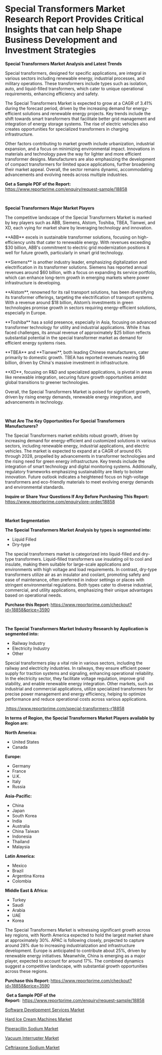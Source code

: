 <p><h1>Special Transformers Market Research Report Provides Critical Insights that can help Shape Business Development and Investment Strategies</h1></p><p><strong>Special Transformers Market Analysis and Latest Trends</strong></p>
<p><p>Special transformers, designed for specific applications, are integral in various sectors including renewable energy, industrial processes, and military operations. These transformers include types such as isolation, auto, and liquid-filled transformers, which cater to unique operational requirements, enhancing efficiency and safety.</p><p>The Special Transformers Market is expected to grow at a CAGR of 3.41% during the forecast period, driven by the increasing demand for energy-efficient solutions and renewable energy projects. Key trends include the shift towards smart transformers that facilitate better grid management and integration of energy storage systems. The rise of electric vehicles also creates opportunities for specialized transformers in charging infrastructure.</p><p>Other factors contributing to market growth include urbanization, industrial expansion, and a focus on minimizing environmental impact. Innovations in materials and technology pave the way for lighter and more efficient transformer designs. Manufacturers are also emphasizing the development of compact transformers for limited space applications, further broadening their market appeal. Overall, the sector remains dynamic, accommodating advancements and evolving needs across multiple industries.</p></p>
<p><strong>Get a Sample PDF of the Report:&nbsp;</strong> <a href="https://www.reportprime.com/enquiry/request-sample/18858?utm_campaign=1106&utm_medium=2&utm_source=Github&utm_content=ia&utm_term=22112024&utm_id=special-transformers">https://www.reportprime.com/enquiry/request-sample/18858</a></p>
<p>&nbsp;</p>
<p><strong>Special Transformers Major Market Players</strong></p>
<p><p>The competitive landscape of the Special Transformers Market is marked by key players such as ABB, Siemens, Alstom, Toshiba, TBEA, Tianwei, and XD, each vying for market share by leveraging technology and innovation. </p><p>**ABB** excels in sustainable transformer solutions, focusing on high-efficiency units that cater to renewable energy. With revenues exceeding $30 billion, ABB's commitment to electric grid modernization positions it well for future growth, particularly in smart grid technology.</p><p>**Siemens** is another industry leader, emphasizing digitalization and electrification in its transformer solutions. Siemens has reported annual revenues around $60 billion, with a focus on expanding its service portfolio, which can enhance long-term growth in emerging markets where power infrastructure is developing.</p><p>**Alstom**, renowned for its rail transport solutions, has been diversifying its transformer offerings, targeting the electrification of transport systems. With a revenue around $18 billion, Alstom’s investments in green technologies promise growth in sectors requiring energy-efficient solutions, especially in Europe.</p><p>**Toshiba** has a solid presence, especially in Asia, focusing on advanced transformer technology for utility and industrial applications. While it has faced challenges, its annual revenue of approximately $25 billion reflects substantial potential in the special transformer market as demand for efficient energy systems rises.</p><p>**TBEA** and **Tianwei**, both leading Chinese manufacturers, cater primarily to domestic growth. TBEA has reported revenues nearing $6 billion, driven by China's massive investment in infrastructure. </p><p>**XD**, focusing on R&D and specialized applications, is pivotal in areas like renewable integration, securing future growth opportunities amidst global transitions to greener technologies. </p><p>Overall, the Special Transformers Market is poised for significant growth, driven by rising energy demands, renewable energy integration, and advancements in technology.</p></p>
<p>&nbsp;</p>
<p><strong>What Are The Key Opportunities For Special Transformers Manufacturers?</strong></p>
<p><p>The Special Transformers market exhibits robust growth, driven by increasing demand for energy-efficient and customized solutions in various sectors, including renewable energy, industrial applications, and electric vehicles. The market is expected to expand at a CAGR of around 6% through 2028, propelled by advancements in transformer technologies and the rising need for green energy infrastructure. Key trends include the integration of smart technology and digital monitoring systems. Additionally, regulatory frameworks emphasizing sustainability are likely to bolster innovation. Future outlook indicates a heightened focus on high-voltage transformers and eco-friendly materials to meet evolving energy demands and environmental standards.</p></p>
<p><strong>Inquire or Share Your Questions If Any Before Purchasing This Report:</strong> <a href="https://www.reportprime.com/enquiry/pre-order/18858?utm_campaign=1106&utm_medium=2&utm_source=Github&utm_content=ia&utm_term=22112024&utm_id=special-transformers">https://www.reportprime.com/enquiry/pre-order/18858</a></p>
<p>&nbsp;</p>
<p><strong>Market Segmentation</strong></p>
<p><strong>The Special Transformers Market Analysis by types is segmented into:</strong></p>
<p><ul><li>Liquid Filled</li><li>Dry-type</li></ul></p>
<p><p>The special transformers market is categorized into liquid-filled and dry-type transformers. Liquid-filled transformers use insulating oil to cool and insulate, making them suitable for large-scale applications and environments with high voltage and load requirements. In contrast, dry-type transformers utilize air as an insulator and coolant, promoting safety and ease of maintenance, often preferred in indoor settings or places with stringent environmental regulations. Both types cater to diverse industrial, commercial, and utility applications, emphasizing their unique advantages based on operational needs.</p></p>
<p><strong>Purchase this Report:&nbsp;</strong><a href="https://www.reportprime.com/checkout?id=18858&price=3590&utm_campaign=1106&utm_medium=2&utm_source=Github&utm_content=ia&utm_term=22112024&utm_id=special-transformers">https://www.reportprime.com/checkout?id=18858&price=3590</a></p>
<p>&nbsp;</p>
<p><strong>The Special Transformers Market Industry Research by Application is segmented into:</strong></p>
<p><ul><li>Railway Industry</li><li>Electricity Industry</li><li>Other</li></ul></p>
<p><p>Special transformers play a vital role in various sectors, including the railway and electricity industries. In railways, they ensure efficient power supply for traction systems and signaling, enhancing operational reliability. In the electricity sector, they facilitate voltage regulation, improve grid stability, and enable renewable energy integration. Other markets, such as industrial and commercial applications, utilize specialized transformers for precise power management and energy efficiency, helping to optimize performance and reduce operational costs across various applications.</p></p>
<p><a href="https://www.reportprime.com/special-transformers-r18858?utm_campaign=1106&utm_medium=2&utm_source=Github&utm_content=ia&utm_term=22112024&utm_id=special-transformers">&nbsp;https://www.reportprime.com/special-transformers-r18858</a></p>
<p><strong>In terms of Region, the Special Transformers Market Players available by Region are:</strong></p>
<p>
    <p> <strong> North America: </strong>
        <ul>
            <li>United States</li>
            <li>Canada</li>
        </ul>
        </p> 
    <p> <strong> Europe: </strong>
        <ul>
            <li>Germany</li>
            <li>France</li>
            <li>U.K.</li>
            <li>Italy</li>
            <li>Russia</li>
        </ul>
        </p> 
    <p> <strong> Asia-Pacific: </strong>
        <ul>
            <li>China</li>
            <li>Japan</li>
            <li>South Korea</li>
            <li>India</li>
            <li>Australia</li>
            <li>China Taiwan</li>
            <li>Indonesia</li>
            <li>Thailand</li>
            <li>Malaysia</li>
        </ul>
        </p> 
    <p> <strong> Latin America: </strong>
        <ul>
            <li>Mexico</li>
            <li>Brazil</li>
            <li>Argentina Korea</li>
            <li>Colombia</li>
        </ul>
        </p> 
    <p> <strong> Middle East & Africa: </strong>
        <ul>
            <li>Turkey</li>
            <li>Saudi</li>
            <li>Arabia</li>
            <li>UAE</li>
            <li>Korea</li>
        </ul>
    </p>
    </p>
<p><p>The Special Transformers Market is witnessing significant growth across key regions, with North America expected to hold the largest market share at approximately 30%. APAC is following closely, projected to capture around 28% due to increasing industrialization and infrastructure development. Europe is anticipated to contribute about 25%, driven by renewable energy initiatives. Meanwhile, China is emerging as a major player, expected to account for around 17%. The combined dynamics suggest a competitive landscape, with substantial growth opportunities across these regions.</p></p>
<p><strong>Purchase this Report: </strong><a href="https://www.reportprime.com/checkout?id=18858&price=3590&utm_campaign=1106&utm_medium=2&utm_source=Github&utm_content=ia&utm_term=22112024&utm_id=special-transformers">https://www.reportprime.com/checkout?id=18858&price=3590</a></p>
<p>&nbsp;<strong>Get a Sample PDF of the Report:&nbsp;&nbsp;</strong><a href="https://www.reportprime.com/enquiry/request-sample/18858?utm_campaign=1106&utm_medium=2&utm_source=Github&utm_content=ia&utm_term=22112024&utm_id=special-transformers">https://www.reportprime.com/enquiry/request-sample/18858</a></p>
<p><strong></strong></p>
<p><p><a href="https://www.linkedin.com/pulse/regional-adaptations-global-software-development-services-a92ee?utm_campaign=1106&utm_medium=2&utm_source=Github&utm_content=ia&utm_term=22112024&utm_id=special-transformers">Software Development Services Market</a></p><p><a href="https://github.com/kathiestrine5ty/Market-Research-Report-List-1/blob/main/hard-ice-cream-machines-market.md?utm_campaign=1106&utm_medium=2&utm_source=Github&utm_content=ia&utm_term=22112024&utm_id=special-transformers">Hard Ice Cream Machines Market</a></p><p><a href="https://issuu.com/reportprime-2/docs/piperacillin-sodium-market-size-203_e914f72ca096f0?utm_campaign=1106&utm_medium=2&utm_source=Github&utm_content=ia&utm_term=22112024&utm_id=special-transformers">Piperacillin Sodium Market</a></p><p><a href="https://github.com/Rekhakhatun65/Market-Research-Report-List-1/blob/main/vacuum-interrupter-market.md?utm_campaign=1106&utm_medium=2&utm_source=Github&utm_content=ia&utm_term=22112024&utm_id=special-transformers">Vacuum Interrupter Market</a></p><p><a href="https://issuu.com/reportprime-2/docs/ceftriaxone-sodium-market-size-2030_7a55b054bd3e01?utm_campaign=1106&utm_medium=2&utm_source=Github&utm_content=ia&utm_term=22112024&utm_id=special-transformers">Ceftriaxone Sodium Market</a></p></p>